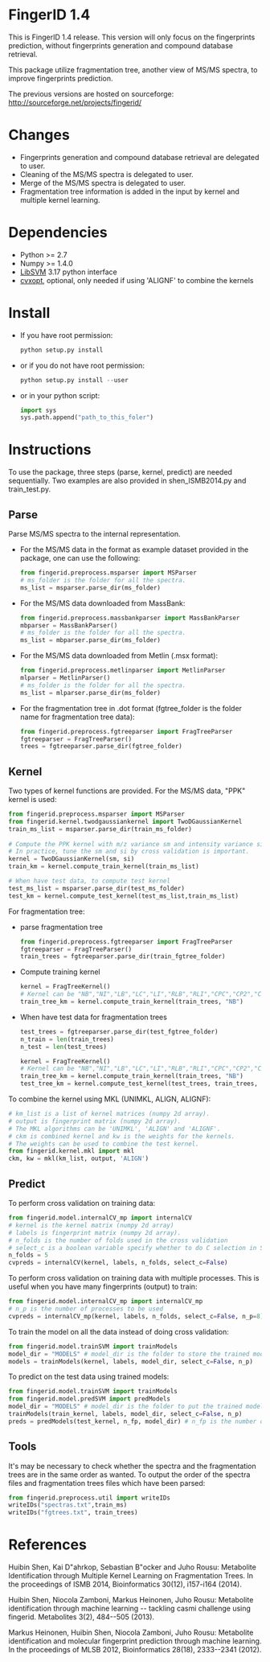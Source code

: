 FingerID 1.4
============

This is FingerID 1.4 release. This version will only focus on the fingerprints
prediction, without fingerprints generation and compound database retrieval.

This package utilize fragmentation tree, another view of MS/MS spectra, to 
improve fingerprints prediction.

The previous versions are hosted on sourceforge: http://sourceforge.net/projects/fingerid/


Changes
=======

- Fingerprints generation and compound database retrieval are delegated to user.
- Cleaning of the MS/MS spectra is delegated to user.
- Merge of the MS/MS spectra is delegated to user.
- Fragmentation tree information is added in the input by kernel and multiple
kernel learning.

Dependencies
============

- Python >= 2.7
- Numpy >= 1.4.0
- [LibSVM](http://cvxopt.org/install/index.html) 3.17 python interface
- [cvxopt](http://cvxopt.org/install/index.html), optional, only needed if using 'ALIGNF' to combine the kernels

Install
=======
- If you have root permission:

  ```python
  python setup.py install
  ```

- or if you do not have root permission:

  ```python
  python setup.py install --user
  ```

- or in your python script:

  ```python
  import sys
  sys.path.append("path_to_this_foler")
  ```

Instructions
============

To use the package, three steps (parse, kernel, predict) are needed sequentially.
Two examples are also provided in shen_ISMB2014.py and train_test.py.

Parse
-----

Parse MS/MS spectra to the internal representation.

- For the MS/MS data in the format as example dataset provided in the package, one can use the following: 

  ```python
  from fingerid.preprocess.msparser import MSParser
  # ms_folder is the folder for all the spectra.
  ms_list = msparser.parse_dir(ms_folder) 
  ```

- For the MS/MS data downloaded from MassBank:

  ```python  
  from fingerid.preprocess.massbankparser import MassBankParser
  mbparser = MassBankParser()
  # ms_folder is the folder for all the spectra.
  ms_list = mbparser.parse_dir(ms_folder)
  ```

- For the MS/MS data downloaded from Metlin (.msx format):

  ```python
  from fingerid.preprocess.metlinparser import MetlinParser
  mlparser = MetlinParser()
  # ms_folder is the folder for all the spectra.
  ms_list = mlparser.parse_dir(ms_folder)
  ```

- For the fragmentation tree in .dot format (fgtree_folder is the folder name for fragmentation tree data):

  ```python
  from fingerid.preprocess.fgtreeparser import FragTreeParser
  fgtreeparser = FragTreeParser()
  trees = fgtreeparser.parse_dir(fgtree_folder)
  ```

Kernel
------

Two types of kernel functions are provided. For the MS/MS data, "PPK" kernel is used:
  
  ```python
  from fingerid.preprocess.msparser import MSParser
  from fingerid.kernel.twodgaussiankernel import TwoDGaussianKernel
  train_ms_list = msparser.parse_dir(train_ms_folder)
   
  # Compute the PPK kernel with m/z variance sm and intensity variance si.
  # In practice, tune the sm and si by cross validation is important.
  kernel = TwoDGaussianKernel(sm, si)
  train_km = kernel.compute_train_kernel(train_ms_list)

  # When have test data, to compute test kernel
  test_ms_list = msparser.parse_dir(test_ms_folder)
  test_km = kernel.compute_test_kernel(test_ms_list,train_ms_list)
  ```

For fragmentation tree:

- parse fragmentation tree

  ```python
  from fingerid.preprocess.fgtreeparser import FragTreeParser
  fgtreeparser = FragTreeParser()
  train_trees = fgtreeparser.parse_dir(train_fgtree_folder)
  ```

- Compute training kernel

  ```python
  kernel = FragTreeKernel()
  # Kernel can be "NB","NI","LB","LC","LI","RLB","RLI","CPC","CP2","CPK","CSC"
  train_tree_km = kernel.compute_train_kernel(train_trees, "NB")
  ```  

- When have test data for fragmentation trees

  ```python
  test_trees = fgtreeparser.parse_dir(test_fgtree_folder)  
  n_train = len(train_trees)
  n_test = len(test_trees)

  kernel = FragTreeKernel()
  # Kernel can be "NB","NI","LB","LC","LI","RLB","RLI","CPC","CP2","CPK","CSC"
  train_tree_km = kernel.compute_train_kernel(train_trees, "NB")
  test_tree_km = kernel.compute_test_kernel(test_trees, train_trees, "NB")
  ```

To combine the kernel using MKL (UNIMKL, ALIGN, ALIGNF):

  ```python
  # km_list is a list of kernel matrices (numpy 2d array).
  # output is fingerprint matrix (numpy 2d array).
  # The MKL algorithms can be 'UNIMKL', 'ALIGN' and 'ALIGNF'.
  # ckm is combined kernel and kw is the weights for the kernels.
  # The weights can be used to combine the test kernel.
  from fingerid.kernel.mkl import mkl
  ckm, kw = mkl(km_list, output, 'ALIGN')
  ```

Predict
-------

To perform cross validation on training data:

  ```python
  from fingerid.model.internalCV_mp import internalCV
  # kernel is the kernel matrix (numpy 2d array)
  # labels is fingerprint matrix (numpy 2d array).
  # n_folds is the number of folds used in the cross validation
  # select_c is a boolean variable specify whether to do C selection in SVM.
  n_folds = 5
  cvpreds = internalCV(kernel, labels, n_folds, select_c=False)

  ```
 
To perform cross validation on training data with multiple processes. This is
useful when you have many fingerprints (output) to train:

  ```python
  from fingerid.model.internalCV_mp import internalCV_mp
  # n_p is the number of processes to be used
  cvpreds = internalCV_mp(kernel, labels, n_folds, select_c=False, n_p=8)
  ```

To train the model on all the data instead of doing cross validation:

  ```python
  from fingerid.model.trainSVM import trainModels
  model_dir = "MODELS" # model_dir is the folder to store the trained models
  models = trainModels(kernel, labels, model_dir, select_c=False, n_p)
  ```

To predict on the test data using trained models:

  ```python
  from fingerid.model.trainSVM import trainModels
  from fingerid.model.predSVM import predModels
  model_dir = "MODELS" # model_dir is the folder to put the trained models
  trainModels(train_kernel, labels, model_dir, select_c=False, n_p)
  preds = predModels(test_kernel, n_fp, model_dir) # n_fp is the number of fingerprints
  ```

Tools
-----

It's may be necessary to check whether the spectra and the fragmentation trees are in the same order as wanted. To output the order of the spectra files and fragmentation trees files which have been parsed:

  ```python
  from fingerid.preprocess.util import writeIDs  
  writeIDs("spectras.txt",train_ms)
  writeIDs("fgtrees.txt", train_trees)
  ```

References
==========
Huibin Shen, Kai D\"ahrkop, Sebastian B\"ocker and Juho Rousu: Metabolite Identification through Multiple Kernel Learning on Fragmentation Trees. In the proceedings of ISMB 2014, Bioinformatics 30(12), i157-i164 (2014). 

Huibin Shen, Niocola Zamboni, Markus Heinonen, Juho Rousu: Metabolite identification through machine learning -- tackling casmi challenge using fingerid. Metabolites 3(2), 484--505 (2013).

Markus Heinonen, Huibin Shen, Niocola Zamboni, Juho Rousu: Metabolite identification and molecular fingerprint prediction through machine learning. In the proceedings of MLSB 2012, Bioinformatics 28(18), 2333--2341 (2012).
